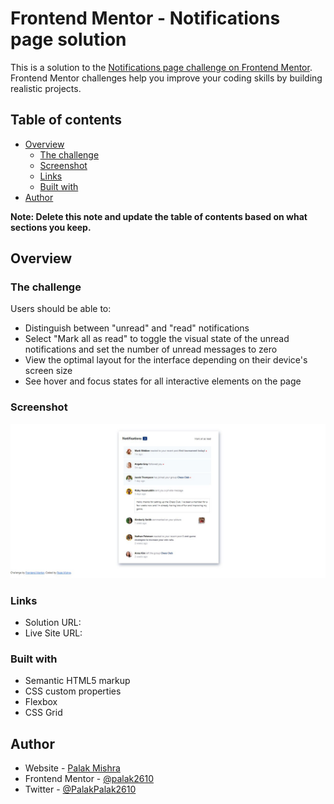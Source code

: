 # Frontend Mentor - Notifications page solution

This is a solution to the [Notifications page challenge on Frontend Mentor](https://www.frontendmentor.io/challenges/notifications-page-DqK5QAmKbC). Frontend Mentor challenges help you improve your coding skills by building realistic projects. 

## Table of contents

- [Overview](#overview)
  - [The challenge](#the-challenge)
  - [Screenshot](#screenshot)
  - [Links](#links)
  - [Built with](#built-with)
- [Author](#author)

**Note: Delete this note and update the table of contents based on what sections you keep.**

## Overview

### The challenge

Users should be able to:

- Distinguish between "unread" and "read" notifications
- Select "Mark all as read" to toggle the visual state of the unread notifications and set the number of unread messages to zero
- View the optimal layout for the interface depending on their device's screen size
- See hover and focus states for all interactive elements on the page

### Screenshot

![](./assets/images/screenshot.JPG)

### Links

- Solution URL: [](https://github.com/palak2610/Website-Pages/tree/main/notifications-page-main)
- Live Site URL: [](https://zippy-syrniki-623998.netlify.app/)

### Built with

- Semantic HTML5 markup
- CSS custom properties
- Flexbox
- CSS Grid

## Author

- Website - [Palak Mishra](https://palak2610.github.io/Portfolio/)
- Frontend Mentor - [@palak2610](https://www.frontendmentor.io/profile/@palak2610)
- Twitter - [@PalakPalak2610](https://twitter.com/PalakPalak2610)




